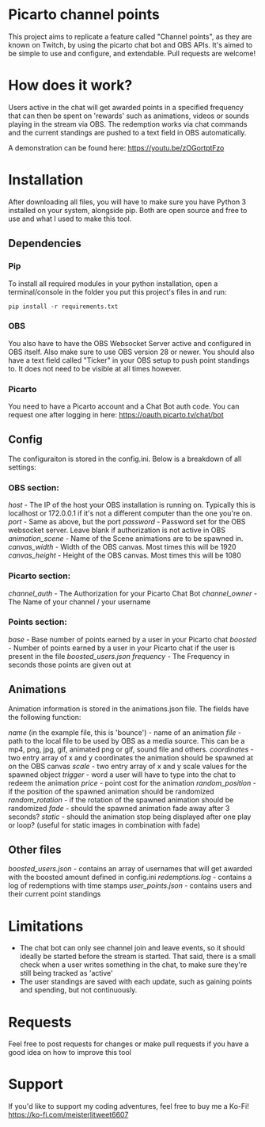 # Picarto channel points

This project aims to replicate a feature called "Channel points", as they are known on Twitch, by using the picarto chat bot and OBS APIs. It's aimed to be simple to use and configure, and extendable. Pull requests are welcome!

# How does it work?
Users active in the chat will get awarded points in a specified frequency that can then be spent on 'rewards' such as animations, videos or sounds playing in the stream via OBS. The redemption works via chat commands and the current standings are pushed to a text field in OBS automatically.

A demonstration can be found here:
https://youtu.be/zOGortptFzo

# Installation
After downloading all files, you will have to make sure you have Python 3 installed on your system, alongside pip. Both are open source and free to use and what I used to make this tool.

## Dependencies
### Pip
To install all required modules in your python installation, open a terminal/console in the folder you put this project's files in and run:
```
pip install -r requirements.txt
```
### OBS
You also have to have the OBS Websocket Server active and configured in OBS itself. Also make sure to use OBS version 28 or newer. You should also have a text field called "Ticker" in your OBS setup to push point standings to. It does not need to be visible at all times however.

### Picarto
You need to have a Picarto account and a Chat Bot auth code. You can request one after logging in here:
https://oauth.picarto.tv/chat/bot

## Config

The configuraiton is stored in the config.ini. Below is a breakdown of all settings:

### OBS section:
*host* - The IP of the host your OBS installation is running on. Typically this is localhost or 172.0.0.1 if it's not a different computer than the one you're on.
*port* - Same as above, but the port
*password* - Password set for the OBS websocket server. Leave blank if authorization is not active in OBS
*animation_scene* - Name of the Scene animations are to be spawned in.
*canvas_width* - Width of the OBS canvas. Most times this will be 1920
*canvas_height* - Height of the OBS canvas. Most times this will be 1080

### Picarto section:
*channel_auth* - The Authorization for your Picarto Chat Bot
*channel_owner* - The Name of your channel / your username

### Points section:
*base* - Base number of points earned by a user in your Picarto chat
*boosted* - Number of points earned by a user in your Picarto chat if the user is present in the file *boosted_users.json*
*frequency* - The Frequency in seconds those points are given out at

## Animations
Animation information is stored in the animations.json file. The fields have the following function:

*name* (in the example file, this is 'bounce') - name of an animation
*file* - path to the local file to be used by OBS as a media source. This can be a mp4, png, jpg, gif, animated png or gif, sound file and others.
*coordinates* - two entry array of x and y coordinates the animation should be spawned at on the OBS canvas
*scale* - two entry array of x and y scale values for the spawned object
*trigger* - word a user will have to type into the chat to redeem the animation
*price* - point cost for the animation
*random_position* - if the position of the spawned animation should be randomized
*random_rotation* - if the rotation of the spawned animation should be randomized
*fade* - should the spawned animation fade away after 3 seconds?
*static* - should the animation stop being displayed after one play or loop? (useful for static images in combination with fade)

## Other files 
*boosted_users.json* - contains an array of usernames that will get awarded with the boosted amount defined in config.ini
*redemptions.log* - contains a log of redemptions with time stamps
*user_points.json* - contains users and their current point standings

# Limitations
- The chat bot can only see channel join and leave events, so it should ideally be started before the stream is started. That said, there is a small check when a user writes something in the chat, to make sure they're still being tracked as 'active'
- The user standings are saved with each update, such as gaining points and spending, but not continuously.

# Requests
Feel free to post requests for changes or make pull requests if you have a good idea on how to improve this tool
# Support
If you'd like to support my coding adventures, feel free to buy me a Ko-Fi!
https://ko-fi.com/meisterlitweet6607

